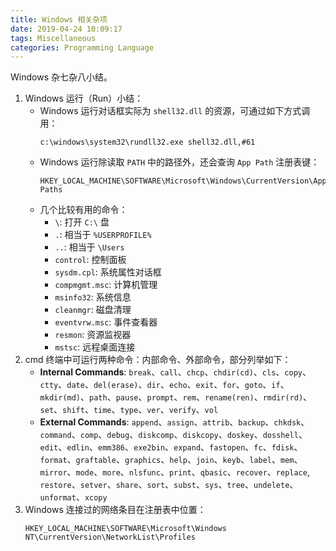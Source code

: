 ```yaml
---
title: Windows 相关杂项
date: 2019-04-24 10:09:17
tags: Miscellaneous
categories: Programming Language
---
```


Windows 杂七杂八小结。

<!-- more -->

1. Windows 运行（Run）小结：
   - Windows 运行对话框实际为 `shell32.dll` 的资源，可通过如下方式调用：
     ```
     c:\windows\system32\rundll32.exe shell32.dll,#61
     ```
   - Windows 运行除读取 `PATH` 中的路径外，还会查询 `App Path` 注册表键：
     ```
     HKEY_LOCAL_MACHINE\SOFTWARE\Microsoft\Windows\CurrentVersion\App Paths
     ```
   - 几个比较有用的命令：
     - `\`: 打开 `C:\` 盘
     - `.`: 相当于 `%USERPROFILE%`
     - `..`: 相当于 `\Users`
     - `control`: 控制面板
     - `sysdm.cpl`: 系统属性对话框
     - `compmgmt.msc`: 计算机管理
     - `msinfo32`: 系统信息
     - `cleanmgr`: 磁盘清理
     - `eventvrw.msc`: 事件查看器
     - `resmon`: 资源监视器
     - `mstsc`: 远程桌面连接
1. cmd 终端中可运行两种命令：内部命令、外部命令，部分列举如下：
   - **Internal Commands**: `break`、`call`、`chcp`、`chdir(cd)`、`cls`、`copy`、`ctty`、`date`、`del(erase)`、`dir`、`echo`、`exit`、`for`、`goto`、`if`、`mkdir(md)`、`path`、`pause`、`prompt`、`rem`、`rename(ren)`、`rmdir(rd)`、``set``、`shift`、`time`、`type`、`ver`、`verify`、`vol`
   - **External Commands**: `append`、`assign`、`attrib`、`backup`、`chkdsk`、`command`、`comp`、`debug`、`diskcomp`、`diskcopy`、`doskey`、`dosshell`、`edit`、`edlin`、`emm386`、`exe2bin`、`expand`、`fastopen`、`fc`、`fdisk`、`format`、`graftable`、`graphics`、`help`、`join`、`keyb`、`label`、`mem`、`mirror`、`mode`、`more`、`nlsfunc`、`print`、`qbasic`、`recover`、`replace`, `restore`、`setver`、`share`、`sort`、`subst`、`sys`、`tree`、`undelete`、`unformat`、`xcopy`
1. Windows 连接过的网络条目在注册表中位置：
   ```
   HKEY_LOCAL_MACHINE\SOFTWARE\Microsoft\Windows NT\CurrentVersion\NetworkList\Profiles
   ```

